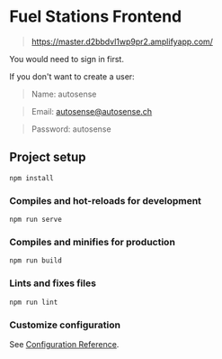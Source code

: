 # Fuel Stations Frontend

> https://master.d2bbdvl1wp9pr2.amplifyapp.com/

You would need to sign in first.

If you don't want to create a user:

> Name: autosense

> Email: autosense@autosense.ch

> Password: autosense

## Project setup

```
npm install
```

### Compiles and hot-reloads for development

```
npm run serve
```

### Compiles and minifies for production

```
npm run build
```

### Lints and fixes files

```
npm run lint
```

### Customize configuration

See [Configuration Reference](https://cli.vuejs.org/config/).

